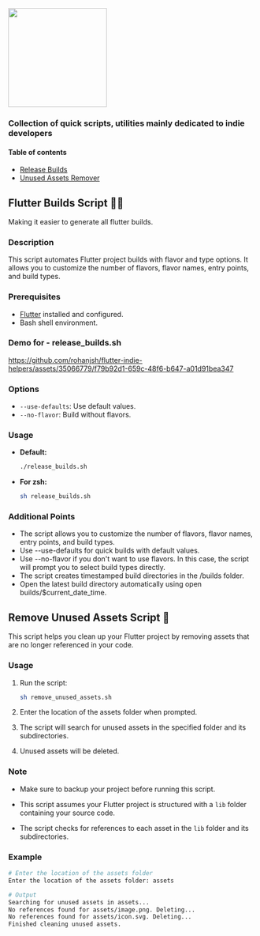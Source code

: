 <img src="https://storage.googleapis.com/cms-storage-bucket/847ae81f5430402216fd.svg" width="200">

### Collection of quick scripts, utilities mainly dedicated to indie developers

#### Table of contents
- [Release Builds](#flutter-builds-script)
- [Unused Assets Remover](#remove-unused-assets-script-)

## Flutter Builds Script 🧑‍💻

Making it easier to generate all flutter builds.

### Description

This script automates Flutter project builds with flavor and type options. It allows you to customize the number of flavors, flavor names, entry points, and build types.

### Prerequisites

- [Flutter](https://flutter.dev/docs/get-started/install) installed and configured.
- Bash shell environment.

### **Demo for - release_builds.sh**

https://github.com/rohanjsh/flutter-indie-helpers/assets/35066779/f79b92d1-659c-48f6-b647-a01d91bea347

### Options

- `--use-defaults`: Use default values.
- `--no-flavor`: Build without flavors.

### Usage

- **Default:**
  ```bash
  ./release_builds.sh
  ```
- **For zsh:**
     ```bash
   sh release_builds.sh
   ```

### Additional Points

- The script allows you to customize the number of flavors, flavor names, entry points, and build types.
- Use --use-defaults for quick builds with default values.
- Use --no-flavor if you don't want to use flavors. In this case, the script will prompt you to select build types directly.
- The script creates timestamped build directories in the /builds folder.
- Open the latest build directory automatically using open builds/$current_date_time.

## Remove Unused Assets Script 🧹

This script helps you clean up your Flutter project by removing assets that are no longer referenced in your code.

### Usage

1. Run the script:

   ```bash
   sh remove_unused_assets.sh
   ```

2. Enter the location of the assets folder when prompted.

3. The script will search for unused assets in the specified folder and its subdirectories.

4. Unused assets will be deleted.

### Note

- Make sure to backup your project before running this script.

- This script assumes your Flutter project is structured with a `lib` folder containing your source code.

- The script checks for references to each asset in the `lib` folder and its subdirectories.

### Example

```bash
# Enter the location of the assets folder
Enter the location of the assets folder: assets

# Output
Searching for unused assets in assets...
No references found for assets/image.png. Deleting...
No references found for assets/icon.svg. Deleting...
Finished cleaning unused assets.

```
